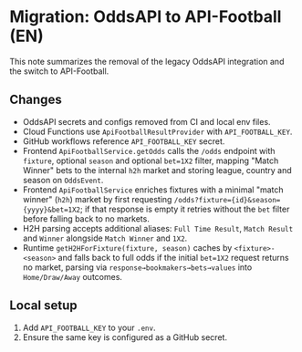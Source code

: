 # Migration: OddsAPI to API-Football (EN)

This note summarizes the removal of the legacy OddsAPI integration and the switch to API-Football.

## Changes
- OddsAPI secrets and configs removed from CI and local env files.
- Cloud Functions use `ApiFootballResultProvider` with `API_FOOTBALL_KEY`.
- GitHub workflows reference `API_FOOTBALL_KEY` secret.
- Frontend `ApiFootballService.getOdds` calls the `/odds` endpoint with `fixture`, optional `season` and optional `bet=1X2` filter, mapping "Match Winner" bets to the internal `h2h` market and storing league, country and season on `OddsEvent`.
- Frontend `ApiFootballService` enriches fixtures with a minimal "match winner" (`h2h`) market by first requesting `/odds?fixture={id}&season={yyyy}&bet=1X2`; if that response is empty it retries without the `bet` filter before falling back to no markets.
- H2H parsing accepts additional aliases: `Full Time Result`, `Match Result` and `Winner` alongside `Match Winner` and `1X2`.
- Runtime `getH2HForFixture(fixture, season)` caches by `<fixture>-<season>` and falls back to full odds if the initial `bet=1X2` request returns no market, parsing via `response→bookmakers→bets→values` into `Home/Draw/Away` outcomes.

## Local setup
1. Add `API_FOOTBALL_KEY` to your `.env`.
2. Ensure the same key is configured as a GitHub secret.
